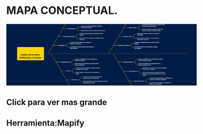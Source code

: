 # MAPA CONCEPTUAL.

![mapa](img/mapaconceptual.png)

## Click para ver mas grande
## Herramienta:Mapify
